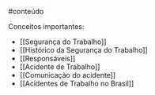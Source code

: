 #conteúdo

Conceitos importantes:
- [[Segurança do Trabalho]]
- [[Histórico da Segurança do Trabalho]]
- [[Responsáveis]]
- [[Acidente de Trabalho]]
- [[Comunicação do acidente]]
- [[Acidentes de Trabalho no Brasil]]